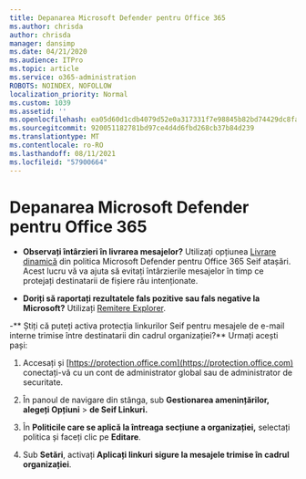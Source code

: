 ```yaml
---
title: Depanarea Microsoft Defender pentru Office 365
ms.author: chrisda
author: chrisda
manager: dansimp
ms.date: 04/21/2020
ms.audience: ITPro
ms.topic: article
ms.service: o365-administration
ROBOTS: NOINDEX, NOFOLLOW
localization_priority: Normal
ms.custom: 1039
ms.assetid: ''
ms.openlocfilehash: ea05d60d1cdb4079d52e0a317331f7e98845b82bd74429dc8fa63377c2527a74
ms.sourcegitcommit: 920051182781bd97ce4d4d6fbd268cb37b84d239
ms.translationtype: MT
ms.contentlocale: ro-RO
ms.lasthandoff: 08/11/2021
ms.locfileid: "57900664"
---
```

# <a name="troubleshooting-microsoft-defender-for-office-365"></a>Depanarea Microsoft Defender pentru Office 365

- **Observați întârzieri în livrarea mesajelor?** Utilizați opțiunea [Livrare dinamică](https://docs.microsoft.com/microsoft-365/security/office-365-security/dynamic-delivery-and-previewing) din politica Microsoft Defender pentru Office 365 Seif atașări. Acest lucru vă va ajuta să evitați întârzierile mesajelor în timp ce protejați destinatarii de fișiere rău intenționate.

- **Doriți să raportați rezultatele fals pozitive sau fals negative la Microsoft?** Utilizați [Remitere Explorer](https://protection.office.com/reportsubmission).

-** Știți că puteți activa protecția linkurilor Seif pentru mesajele de e-mail interne trimise între destinatarii din cadrul organizației?** Urmați acești pași:

  1. Accesați și [https://protection.office.com](https://protection.office.com) conectați-vă cu un cont de administrator global sau de administrator de securitate.

  2. În panoul de navigare din stânga, sub **Gestionarea amenințărilor,** **alegeți Opțiuni** \> **de Seif Linkuri.**

  3. În **Politicile care se aplică la întreaga secțiune a organizației,** selectați politica și faceți clic pe **Editare**.

  4. Sub **Setări**, activați **Aplicați linkuri sigure la mesajele trimise în cadrul organizației**.
